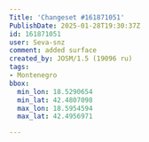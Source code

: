 ```yaml
---
Title: 'Changeset #161871051'
PublishDate: 2025-01-28T19:30:37Z
id: 161871051
user: Seva-snz
comment: added surface
created_by: JOSM/1.5 (19096 ru)
tags:
- Montenegro
bbox:
  min_lon: 18.5290654
  min_lat: 42.4807098
  max_lon: 18.5954594
  max_lat: 42.4956971

---
```

